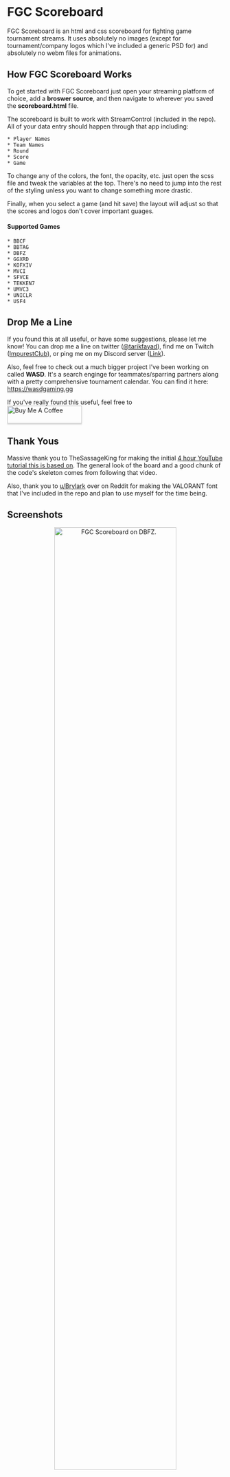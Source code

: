 # FGC Scoreboard
FGC Scoreboard is an html and css scoreboard for fighting game tournament streams. It uses absolutely no images (except for tournament/company logos which I've included a generic PSD for) and absolutely no webm files for animations.

## How FGC Scoreboard Works
To get started with FGC Scoreboard just open your streaming platform of choice, add a **broswer source**, and then navigate to wherever you saved the **scoreboard.html** file.

The scoreboard is built to work with StreamControl (included in the repo). All of your data entry should happen through that app including:
```
* Player Names
* Team Names
* Round
* Score
* Game
```

To change any of the colors, the font, the opacity, etc. just open the scss file and tweak the variables at the top. There's no need to jump into the rest of the styling unless you want to change something more drastic.

Finally, when you select a game (and hit save) the layout will adjust so that the scores and logos don't cover important guages.
#### Supported Games
```
* BBCF
* BBTAG
* DBFZ
* GGXRD
* KOFXIV
* MVCI
* SFVCE
* TEKKEN7
* UMVC3
* UNICLR
* USF4
```

## Drop Me a Line
If you found this at all useful, or have some suggestions, please let me know! You can drop me a line on twitter ([@tarikfayad](https://twitter.com/tarikfayad)), find me on Twitch ([ImpurestClub](https://www.twitch.tv/impurestclub/)), or ping me on my Discord server ([Link](https://discord.gg/ykj8tsN)).

Also, feel free to check out a much bigger project I've been working on called **WASD**. It's a search enginge for teammates/sparring partners along with a pretty comprehensive tournament calendar. You can find it here: https://wasdgaming.gg

If you've really found this useful, feel free to <br>
<a href="https://www.buymeacoffee.com/tarik" target="_blank"><img src="https://www.buymeacoffee.com/assets/img/custom_images/orange_img.png" alt="Buy Me A Coffee" style="height: 41px !important;width: 174px !important;box-shadow: 0px 3px 2px 0px rgba(190, 190, 190, 0.5) !important;-webkit-box-shadow: 0px 3px 2px 0px rgba(190, 190, 190, 0.5) !important;" ></a>

## Thank Yous
Massive thank you to TheSassageKing for making the initial [4 hour YouTube tutorial this is based on](https://www.youtube.com/watch?v=qqyFknxaVWo). The general look of the board and a good chunk of the code's skeleton comes from following that video.

Also, thank you to [u/Brylark](https://www.reddit.com/r/VALORANT/comments/g0747t/valorant_font/) over on Reddit for making the VALORANT font that I've included in the repo and plan to use myself for the time being.

## Screenshots
<p align="center">
  <img src="screenshots/dbfz.png" alt="FGC Scoreboard on DBFZ." width="75%">
  <img src="screenshots/uniclr.png" alt="FGC Scoreboard on UNICLR." width="75%">
</p>

## Todo
- [X] Add lower thirds for commentators
- [X] Create GIFs to show case animations
- [X] Explore Smash/Challonge/Toornament integration

Pull requests are more than welcomed!

## License
Usage is provided under the [MIT License](http://http//opensource.org/licenses/mit-license.php). See LICENSE for the full details.

